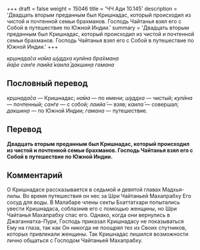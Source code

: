 +++
draft = false
weight = 15046
title = 'ЧЧ Ади 10.145'
description = 'Двадцать вторым преданным был Кришнадас, который происходил из чистой и почтенной семьи брахманов. Господь Чайтанья взял его с Собой в путешествие по Южной Индии.'
summary = 'Двадцать вторым преданным был Кришнадас, который происходил из чистой и почтенной семьи брахманов. Господь Чайтанья взял его с Собой в путешествие по Южной Индии.'
+++

_кр̣шн̣ада̄са на̄ма ш́уддха кулӣна бра̄хман̣а  
йа̄ре сан̇ге лаийа̄ каила̄ дакшин̣а гамана_

## Пословный перевод

_кр̣шн̣ада̄са_ — Кришнадас; _на̄ма_ — по имени; _ш́уддха_ — чистый; _кулӣна_ — почтенный; _сан̇ге_ — с собой; _лаийа̄_ — взяв; _каила̄_ — совершал; _дакшин̣а_ — по Южной Индии; _гамана_ — путешествие.

## Перевод

**Двадцать вторым преданным был Кришнадас, который происходил из чистой и почтенной семьи брахманов. Господь Чайтанья взял его с Собой в путешествие по Южной Индии.**

## Комментарий

О Кришнадасе рассказывается в седьмой и девятой главах Мадхья-лилы. Во время путешествия он нес за Шри Чайтаньей Махапрабху Его сосуд для воды. В Малабаре члены секты Бхаттатхари попытались увести Кришнадаса, соблазнив его с помощью женщины, но Шри Чайтанья Махапрабху спас его. Однако, когда они вернулись в Джаганнатха-Пури, Господь приказал Кришнадасу не показываться Ему на глаза, так как Он никогда не поощрял тех из Своих спутников, которых привлекали женщины. Так Кришнадас лишился возможности лично общаться с Господом Чайтаньей Махапрабху.
